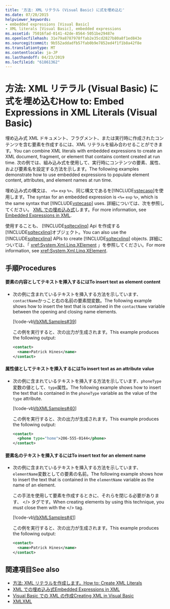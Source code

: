 ```yaml
---
title: '方法: XML リテラル (Visual Basic) に式を埋め込む'
ms.date: 07/20/2015
helpviewer_keywords:
- embedded expressions [Visual Basic]
- XML literals [Visual Basic], embedded expressions
ms.assetid: 75016fad-0141-42de-8564-5051be29487e
ms.openlocfilehash: 31e79a8787978ffab2e35cd2827b80a8f1ed843e
ms.sourcegitcommit: 9b552addadfb57fab0b9e7852ed4f1f1b8a42f8e
ms.translationtype: MT
ms.contentlocale: ja-JP
ms.lasthandoff: 04/23/2019
ms.locfileid: "61861362"
---
```

# <a name="how-to-embed-expressions-in-xml-literals-visual-basic"></a><span data-ttu-id="918ba-102">方法: XML リテラル (Visual Basic) に式を埋め込む</span><span class="sxs-lookup"><span data-stu-id="918ba-102">How to: Embed Expressions in XML Literals (Visual Basic)</span></span>
<span data-ttu-id="918ba-103">埋め込み式 XML ドキュメント、フラグメント、または実行時に作成されたコンテンツを含む要素を作成するには、XML リテラルを組み合わせることができます。</span><span class="sxs-lookup"><span data-stu-id="918ba-103">You can combine XML literals with embedded expressions to create an XML document, fragment, or element that contains content created at run time.</span></span> <span data-ttu-id="918ba-104">次の例では、組み込み式を使用して、実行時にコンテンツの要素、属性、および要素名を設定する方法を示します。</span><span class="sxs-lookup"><span data-stu-id="918ba-104">The following examples demonstrate how to use embedded expressions to populate element content, attributes, and element names at run time.</span></span>  
  
 <span data-ttu-id="918ba-105">埋め込み式の構文は、 `<%=` `exp` `%>`、同じ構文であるを[!INCLUDE[vstecasp](~/includes/vstecasp-md.md)]を使用します。</span><span class="sxs-lookup"><span data-stu-id="918ba-105">The syntax for an embedded expression is `<%=` `exp` `%>`, which is the same syntax that [!INCLUDE[vstecasp](~/includes/vstecasp-md.md)] uses.</span></span> <span data-ttu-id="918ba-106">詳細については、次を参照してください。 [XML での埋め込み式](../../../../visual-basic/programming-guide/language-features/xml/embedded-expressions-in-xml.md)します。</span><span class="sxs-lookup"><span data-stu-id="918ba-106">For more information, see [Embedded Expressions in XML](../../../../visual-basic/programming-guide/language-features/xml/embedded-expressions-in-xml.md).</span></span>  
  
 <span data-ttu-id="918ba-107">使用することも、 [!INCLUDE[sqltecxlinq](~/includes/sqltecxlinq-md.md)] Api を作成する[!INCLUDE[sqltecxlinq](~/includes/sqltecxlinq-md.md)]オブジェクト。</span><span class="sxs-lookup"><span data-stu-id="918ba-107">You can also use the [!INCLUDE[sqltecxlinq](~/includes/sqltecxlinq-md.md)] APIs to create [!INCLUDE[sqltecxlinq](~/includes/sqltecxlinq-md.md)] objects.</span></span> <span data-ttu-id="918ba-108">詳細については、「 <xref:System.Xml.Linq.XElement> 」を参照してください。</span><span class="sxs-lookup"><span data-stu-id="918ba-108">For more information, see <xref:System.Xml.Linq.XElement>.</span></span>  
  
## <a name="procedures"></a><span data-ttu-id="918ba-109">手順</span><span class="sxs-lookup"><span data-stu-id="918ba-109">Procedures</span></span>  
  
#### <a name="to-insert-text-as-element-content"></a><span data-ttu-id="918ba-110">要素の内容としてテキストを挿入するには</span><span class="sxs-lookup"><span data-stu-id="918ba-110">To insert text as element content</span></span>  
  
-   <span data-ttu-id="918ba-111">次の例に含まれているテキストを挿入する方法を示しています、`contactName`かっこと右の名前の要素間変数。</span><span class="sxs-lookup"><span data-stu-id="918ba-111">The following example shows how to insert the text that is contained in the `contactName` variable between the opening and closing name elements.</span></span>  
  
     [!code-vb[VbXMLSamples#39](~/samples/snippets/visualbasic/VS_Snippets_VBCSharp/VbXMLSamples/VB/XMLSamples14.vb#39)]  
  
     <span data-ttu-id="918ba-112">この例を実行すると、次の出力が生成されます。</span><span class="sxs-lookup"><span data-stu-id="918ba-112">This example produces the following output:</span></span>  
  
    ```xml  
    <contact>  
      <name>Patrick Hines</name>  
    </contact>  
    ```  
  
#### <a name="to-insert-text-as-an-attribute-value"></a><span data-ttu-id="918ba-113">属性値としてテキストを挿入するには</span><span class="sxs-lookup"><span data-stu-id="918ba-113">To insert text as an attribute value</span></span>  
  
-   <span data-ttu-id="918ba-114">次の例に含まれているテキストを挿入する方法を示しています、`phoneType`変数の値として、`type`属性。</span><span class="sxs-lookup"><span data-stu-id="918ba-114">The following example shows how to insert the text that is contained in the `phoneType` variable as the value of the `type` attribute.</span></span>  
  
     [!code-vb[VbXMLSamples#40](~/samples/snippets/visualbasic/VS_Snippets_VBCSharp/VbXMLSamples/VB/XMLSamples14.vb#40)]  
  
     <span data-ttu-id="918ba-115">この例を実行すると、次の出力が生成されます。</span><span class="sxs-lookup"><span data-stu-id="918ba-115">This example produces the following output:</span></span>  
  
    ```xml  
    <contact>  
      <phone type="home">206-555-0144</phone>  
    </contact>  
    ```  
  
#### <a name="to-insert-text-for-an-element-name"></a><span data-ttu-id="918ba-116">要素名のテキストを挿入するには</span><span class="sxs-lookup"><span data-stu-id="918ba-116">To insert text for an element name</span></span>  
  
-   <span data-ttu-id="918ba-117">次の例に含まれているテキストを挿入する方法を示しています、`elementName`変数としての要素の名前。</span><span class="sxs-lookup"><span data-stu-id="918ba-117">The following example shows how to insert the text that is contained in the `elementName` variable as the name of an element.</span></span>  
  
     <span data-ttu-id="918ba-118">この手法を使用して要素を作成するときに、それらを閉じる必要があります、 \</> タグです。</span><span class="sxs-lookup"><span data-stu-id="918ba-118">When creating elements by using this technique, you must close them with the \</> tag.</span></span>  
  
     [!code-vb[VbXMLSamples#41](~/samples/snippets/visualbasic/VS_Snippets_VBCSharp/VbXMLSamples/VB/XMLSamples14.vb#41)]  
  
     <span data-ttu-id="918ba-119">この例を実行すると、次の出力が生成されます。</span><span class="sxs-lookup"><span data-stu-id="918ba-119">This example produces the following output:</span></span>  
  
    ```xml  
    <contact>  
      <name>Patrick Hines</name>  
    </contact>  
    ```  
  
## <a name="see-also"></a><span data-ttu-id="918ba-120">関連項目</span><span class="sxs-lookup"><span data-stu-id="918ba-120">See also</span></span>

- [<span data-ttu-id="918ba-121">方法: XML リテラルを作成します。</span><span class="sxs-lookup"><span data-stu-id="918ba-121">How to: Create XML Literals</span></span>](../../../../visual-basic/programming-guide/language-features/xml/how-to-create-xml-literals.md)
- [<span data-ttu-id="918ba-122">XML での埋め込み式</span><span class="sxs-lookup"><span data-stu-id="918ba-122">Embedded Expressions in XML</span></span>](../../../../visual-basic/programming-guide/language-features/xml/embedded-expressions-in-xml.md)
- [<span data-ttu-id="918ba-123">Visual Basic での XML の作成</span><span class="sxs-lookup"><span data-stu-id="918ba-123">Creating XML in Visual Basic</span></span>](../../../../visual-basic/programming-guide/language-features/xml/creating-xml.md)
- [<span data-ttu-id="918ba-124">XML</span><span class="sxs-lookup"><span data-stu-id="918ba-124">XML</span></span>](../../../../visual-basic/programming-guide/language-features/xml/index.md)
